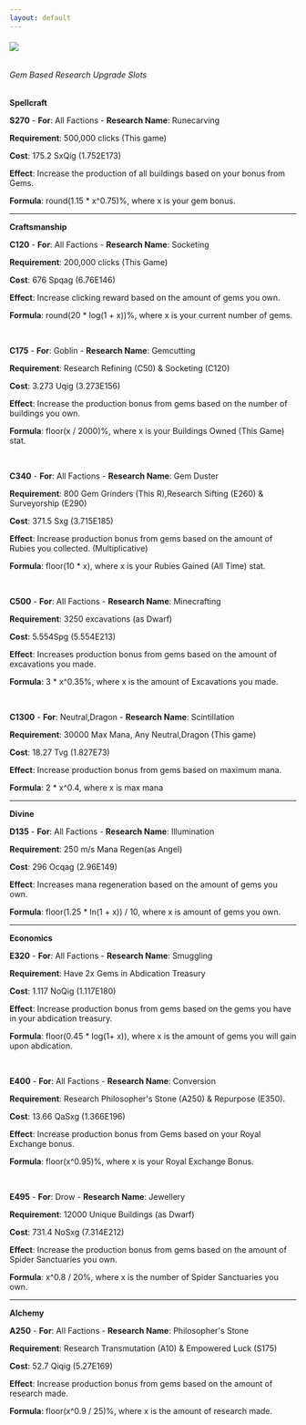 ```yaml
---
layout: default
---
```


###### [![](/realm/assets/img/picks/ResearchTopPage.png)](/realm/ResearchUpgrades/)

###### Gem Based Research Upgrade Slots

**Spellcraft**

**S270** - **For**: All Factions - **Research Name**: Runecarving 

**Requirement**: 500,000 clicks (This game) 

**Cost**: 175.2 SxQig (1.752E173) 

**Effect**: Increase the production of all buildings based on your bonus from Gems. 

**Formula**: round(1.15 * x^0.75)%, where x is your gem bonus.

---

**Craftsmanship**

**C120** - **For**: All Factions - **Research Name**: Socketing 

**Requirement**: 200,000 clicks (This Game) 

**Cost**: 676 Spqag (6.76E146) 

**Effect**: Increase clicking reward based on the amount of gems you own. 

**Formula**: round(20 * log(1 + x))%, where x is your current number of gems.

&nbsp;

**C175** - **For**: Goblin - **Research Name**: Gemcutting 

**Requirement**: Research Refining (C50) &amp; Socketing (C120) 

**Cost**: 3.273 Uqig (3.273E156) 

**Effect**: Increase the production bonus from gems based on the number of buildings you own. 

**Formula**: floor(x / 2000)%, where x is your Buildings Owned (This Game) stat.

&nbsp;

**C340** - **For**: All Factions - **Research Name**: Gem Duster 

**Requirement**: 800 Gem Grinders (This R),Research Sifting (E260) &amp; Surveyorship (E290) 

**Cost**: 371.5 Sxg (3.715E185) 

**Effect**: Increase production bonus from gems based on the amount of Rubies you collected. (Multiplicative) 

**Formula**: floor(10 * x), where x is your Rubies Gained (All Time) stat.

&nbsp;

**C500** - **For**: All Factions - **Research Name**: Minecrafting 

**Requirement**: 3250 excavations (as Dwarf) 

**Cost**: 5.554Spg (5.554E213) 

**Effect**: Increases production bonus from gems based on the amount of excavations you made. 

**Formula**: 3 * x^0.35%, where x is the amount of Excavations you made.

&nbsp;

**C1300** - **For**: Neutral,Dragon - **Research Name**: Scintillation

**Requirement**: 30000 Max Mana, Any Neutral,Dragon (This game)

**Cost**: 18.27 Tvg (1.827E73)

**Effect**: Increase production bonus from gems based on maximum mana.

**Formula**: 2 * x^0.4, where x is max mana

---

**Divine**

**D135** - **For**: All Factions - **Research Name**: Illumination 

**Requirement**: 250 m/s Mana Regen(as Angel) 

**Cost**: 296 Ocqag (2.96E149) 

**Effect**: Increases mana regeneration based on the amount of gems you own. 

**Formula**: floor(1.25 * ln(1 + x)) / 10, where x is amount of gems you own.

---

**Economics**

**E320** - **For**: All Factions - **Research Name**: Smuggling 

**Requirement**: Have 2x Gems in Abdication Treasury 

**Cost**: 1.117 NoQig (1.117E180) 

**Effect**: Increase production bonus from gems based on the gems you have in your abdication treasury. 

**Formula**: floor(0.45 * log(1+ x)), where x is the amount of gems you will gain upon abdication.

&nbsp;

**E400** - **For**: All Factions - **Research Name**: Conversion 

**Requirement**: Research Philosopher's Stone (A250) &amp; Repurpose (E350). 

**Cost**: 13.66 QaSxg (1.366E196) 

**Effect**: Increase production bonus from Gems based on your Royal Exchange bonus. 

**Formula**: floor(x^0.95)%, where x is your Royal Exchange Bonus.

&nbsp;

**E495** - **For**: Drow - **Research Name**: Jewellery 

**Requirement**: 12000 Unique Buildings (as Dwarf) 

**Cost**: 731.4 NoSxg (7.314E212) 

**Effect**: Increase the production bonus from gems based on the amount of Spider Sanctuaries you own. 

**Formula**: x^0.8 / 20%, where x is the number of Spider Sanctuaries you own.

---

**Alchemy**

**A250** - **For**: All Factions - **Research Name**: Philosopher's Stone 

**Requirement**: Research Transmutation (A10) &amp; Empowered Luck (S175) 

**Cost**: 52.7 Qiqig (5.27E169) 

**Effect**: Increase production bonus from gems based on the amount of research made. 

**Formula**: floor(x^0.9 / 25)%, where x is the amount of research made.

